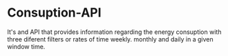 # Consuption-API
It's and API that provides information regarding the energy consuption with three diferent filters or rates of time weekly. monthly and daily in a given window time.
